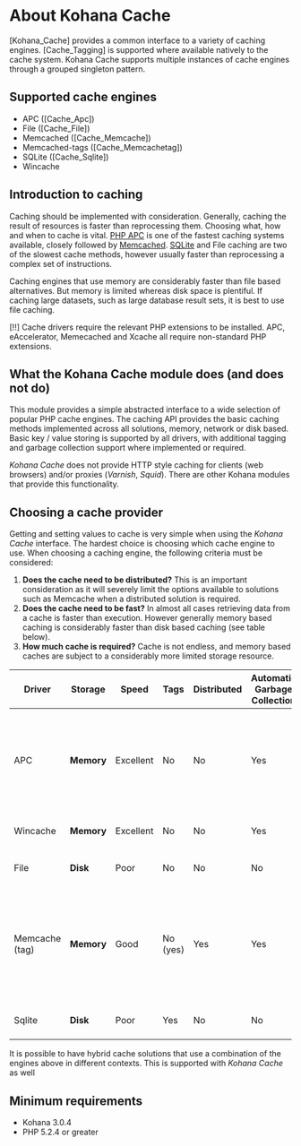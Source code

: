 # About Kohana Cache

[Kohana_Cache] provides a common interface to a variety of caching engines. [Cache_Tagging] is
supported where available natively to the cache system. Kohana Cache supports multiple 
instances of cache engines through a grouped singleton pattern.

## Supported cache engines

 *  APC ([Cache_Apc])
 *  File ([Cache_File])
 *  Memcached ([Cache_Memcache])
 *  Memcached-tags ([Cache_Memcachetag])
 *  SQLite ([Cache_Sqlite])
 *  Wincache

## Introduction to caching

Caching should be implemented with consideration. Generally, caching the result of resources
is faster than reprocessing them. Choosing what, how and when to cache is vital. [PHP APC](http://php.net/manual/en/book.apc.php) is one of the fastest caching systems available, closely followed by [Memcached](http://memcached.org/). [SQLite](http://www.sqlite.org/) and File caching are two of the slowest cache methods, however usually faster than reprocessing
a complex set of instructions.

Caching engines that use memory are considerably faster than file based alternatives. But
memory is limited whereas disk space is plentiful. If caching large datasets, such as large database result sets, it is best to use file caching.

 [!!] Cache drivers require the relevant PHP extensions to be installed. APC, eAccelerator, Memecached and Xcache all require non-standard PHP extensions.

## What the Kohana Cache module does (and does not do)

This module provides a simple abstracted interface to a wide selection of popular PHP cache engines. The caching API provides the basic caching methods implemented across all solutions, memory, network or disk based. Basic key / value storing is supported by all drivers, with additional tagging and garbage collection support where implemented or required.

_Kohana Cache_ does not provide HTTP style caching for clients (web browsers) and/or proxies (_Varnish_, _Squid_). There are other Kohana modules that provide this functionality.

## Choosing a cache provider

Getting and setting values to cache is very simple when using the _Kohana Cache_ interface. The hardest choice is choosing which cache engine to use. When choosing a caching engine, the following criteria must be considered:

 1. __Does the cache need to be distributed?__
    This is an important consideration as it will severely limit the options available to solutions such as Memcache when a distributed solution is required.
 2. __Does the cache need to be fast?__
    In almost all cases retrieving data from a cache is faster than execution. However generally memory based caching is considerably faster than disk based caching (see table below).
 3. __How much cache is required?__
    Cache is not endless, and memory based caches are subject to a considerably more limited storage resource.

Driver           | Storage      | Speed     | Tags     | Distributed | Automatic Garbage Collection | Notes
---------------- | ------------ | --------- | -------- | ----------- | ---------------------------- | -----------------------
APC              | __Memory__   | Excellent | No       | No          | Yes | Widely available PHP opcode caching solution, improves php execution performance
Wincache         | __Memory__   | Excellent | No       | No          | Yes | Windows variant of APC
File             | __Disk__     | Poor      | No       | No          | No  | Marginally faster than execution
Memcache (tag)   | __Memory__   | Good      | No (yes) | Yes         | Yes | Generally fast distributed solution, but has a speed hit due to variable network latency and serialization
Sqlite           | __Disk__     | Poor      | Yes      | No          | No  | Marginally faster than execution

It is possible to have hybrid cache solutions that use a combination of the engines above in different contexts. This is supported with _Kohana Cache_ as well

## Minimum requirements

 *  Kohana 3.0.4
 *  PHP 5.2.4 or greater